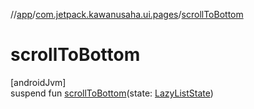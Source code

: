 //[app](../../index.md)/[com.jetpack.kawanusaha.ui.pages](index.md)/[scrollToBottom](scroll-to-bottom.md)

# scrollToBottom

[androidJvm]\
suspend fun [scrollToBottom](scroll-to-bottom.md)(state: [LazyListState](https://developer.android.com/reference/kotlin/androidx/compose/foundation/lazy/LazyListState.html))
